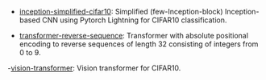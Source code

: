 
- [inception-simplified-cifar10](https://github.com/skjdaniel/uva-deep-learning/blob/master/inception-simplified-cifar10.ipynb): Simplified (few-Inception-block) Inception-based CNN using Pytorch Lightning for CIFAR10 classification.

- [transformer-reverse-sequence](https://github.com/skjdaniel/uva-deep-learning/blob/master/transformer-reverse-sequence.ipynb): Transformer with absolute positional encoding to reverse sequences of length 32 consisting of integers from 0 to 9.

 -[vision-transformer](https://github.com/skjdaniel/uva-deep-learning/blob/master/vision-transformer.ipynb): Vision transformer for CIFAR10.
